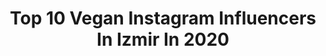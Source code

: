 ---
title: Top 10 Vegan Instagram Influencers In Izmir In 2020
description: >-
  Find top vegan Instagram influencers in Izmir in 2020. Most popular hashtags: #vegan #izmir #atat #challenge.
platform: Instagram
profiles:
  - username: "bengitheblogger"
    fullname: >-
      Bengi the Blogger 💞
    location: "Turkey"
    followers: 16270
    engagement: 273
    commentsToLikes: 0.081215
    id: ck15sub6ueu3h0i19jzemod3j
    verified: false
    hashtags: "#dupe, #parlat, #kbeautyaddict, #ciltbakimi"
  - username: "ranasengonulofficial"
    fullname: >-
      Rana Şengönül
    location: "Turkey"
    followers: 47056
    engagement: 131
    commentsToLikes: 0.188684
    id: ck8t73f6mfijb0j78n6wgszbw
    verified: false
    hashtags: "#sagliklikal, #perfumeaddict, #scent, #evdeciltbak"
  - username: "filizaydinc"
    fullname: >-
      Filiz Aydinc
    location: "Turkey"
    followers: 140174
    engagement: 121
    commentsToLikes: 0.038736
    id: ck8tcx2q310ih0j78uv4lrp1k
    verified: false
    hashtags: "#eating, #lake, #birillant, #kiss"
  - username: "nihankececiofficial"
    fullname: >-
      Nihan 💻Influencer/Blogger
    location: "Turkey"
    followers: 15340
    engagement: 853
    commentsToLikes: 0.246968
    id: ck8tdj56p3iv30j78uhk8r5q1
    verified: false
    hashtags: "#goldbiogelplus, #corona, #badenatural, #yuzserumu"
  - username: "ilknurozdemir61"
    fullname: >-
      İlknur Özdemir
    location: "Turkey"
    followers: 27223
    engagement: 374
    commentsToLikes: 0.153290
    id: ck8t3cgp12qtl0j78glw4h0kg
    verified: false
    hashtags: "#mardingezi, #viewforview, #iloveyou, #yazkombinleri"
  - username: "bediakahyakilic"
    fullname: >-
      𝘽𝙚𝙙𝙞𝙖 𝙆𝘼𝙃𝙔𝘼 𝙆𝙄𝙇𝙄𝘾̧
    location: "Turkey"
    followers: 101919
    engagement: 298
    commentsToLikes: 0.126881
    id: ck15t2w4fg2os0i19fetre4n3
    verified: false
    hashtags: "#pozitifd, #piramitenerjisi, #sevgililerg, #corona"
  - username: "sagliklabeslen"
    fullname: >-
      Baked By Ayşe  ♥️👩🏼‍🍳
    location: "Turkey"
    followers: 18710
    engagement: 425
    commentsToLikes: 0.488905
    id: ckap7qotgl5380i78mpjbap8t
    verified: false
    hashtags: "#cikolata, #homemade, #sekersiz, #sulukek"
  - username: "tunaapari"
    fullname: >-
      Tuna Yüksel
    location: "Turkey"
    followers: 108691
    engagement: 402
    commentsToLikes: 0.033300
    id: ck6tu5311ecnw0j71qcz84e5i
    verified: false
    hashtags: "#practice, #eyesonyou, #icanfly, #happysoul"
  - username: "mutfaktayusufvar"
    fullname: >-
      Yusuf Adem Uzun
    location: "Turkey"
    followers: 234548
    engagement: 482
    commentsToLikes: 0.503721
    id: ckap2pkk4zrk30i78dlrgxpe3
    verified: false
    hashtags: "#avocado, #sugarfree, #ramadan, #tart"
  - username: "chalydn"
    fullname: >-
      Chaly D.N
    location: "Turkey"
    followers: 757030
    engagement: 166
    commentsToLikes: 0.015546
    id: ckap5t9pdd2re0i78zq9ihl98
    verified: false
    hashtags: "#ad"
---